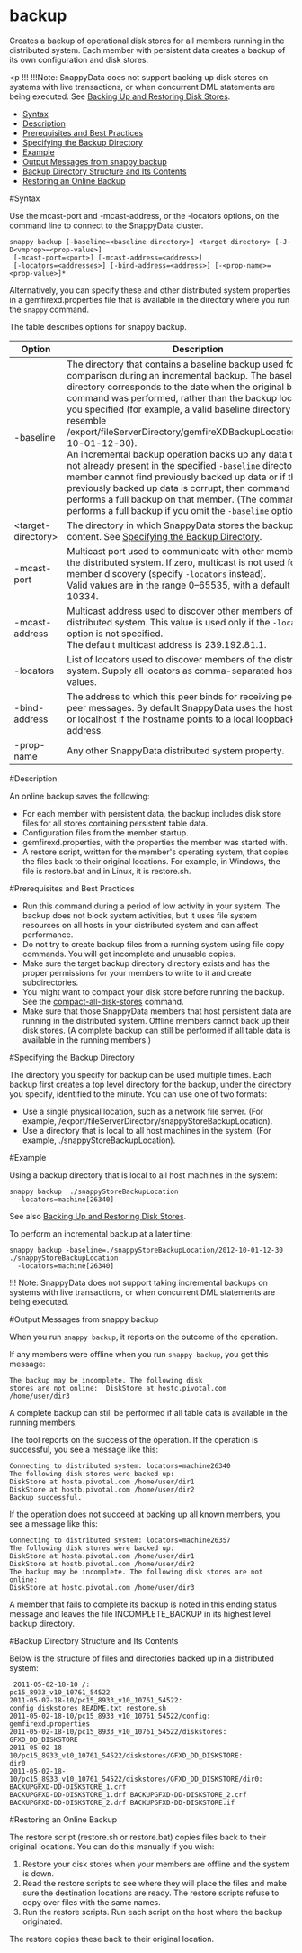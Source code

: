 # backup
Creates a backup of operational disk stores for all members running in the distributed system. Each member with persistent data creates a backup of its own configuration and disk stores.

<a id="reference_13F8B5AFCD9049E380715D2EF0E33BDC__section_06BC55B8DB414173BBD71BEFB9F8F1BD"><p !!!
!!!Note:
	 SnappyData does not support backing up disk stores on systems with live transactions, or when concurrent DML statements are being executed. See [Backing Up and Restoring Disk Stores](../../concepts/tables/persisting_table_data/backup_restore_disk_store.md#backup_restore_disk_store).</p>
-   [Syntax](store-backup.md#reference_13F8B5AFCD9049E380715D2EF0E33BDC__section_B06049F2187548D2A567EB7C2AF6F1A6)
-   [Description](store-backup.md#reference_13F8B5AFCD9049E380715D2EF0E33BDC__section_C75C621FB18D435D94E93BD865BA35E0)
-   [Prerequisites and Best Practices](store-backup.md#reference_13F8B5AFCD9049E380715D2EF0E33BDC__section_E151532922C349FA99C2120880E82D1F)
-   [Specifying the Backup Directory](store-backup.md#reference_13F8B5AFCD9049E380715D2EF0E33BDC__section_FEB691B4C9664C31A980B5AB1C1045F3)
-   [Example](store-backup.md#reference_13F8B5AFCD9049E380715D2EF0E33BDC__section_19EAC375FDBE43FB922EA3E99F41B07E)
-   [Output Messages from snappy backup](store-backup.md#reference_13F8B5AFCD9049E380715D2EF0E33BDC__section_F65D456EEE55433E9C6F6EC9B4057734)
-   [Backup Directory Structure and Its Contents](store-backup.md#reference_13F8B5AFCD9049E380715D2EF0E33BDC__section_70860E525F5C4F5D995551846E007AC8)
-   [Restoring an Online Backup](store-backup.md#reference_13F8B5AFCD9049E380715D2EF0E33BDC__section_050663B03C0A4C42B07B4C5F69EAC95D)

<a id="reference_13F8B5AFCD9049E380715D2EF0E33BDC__section_B06049F2187548D2A567EB7C2AF6F1A6"></a>

#Syntax

Use the mcast-port and -mcast-address, or the -locators options, on the command line to connect to the SnappyData cluster.

``` pre
snappy backup [-baseline=<baseline directory>] <target directory> [-J-D<vmprop>=<prop-value>]
 [-mcast-port=<port>] [-mcast-address=<address>]
 [-locators=<addresses>] [-bind-address=<address>] [-<prop-name>=<prop-value>]*
```

Alternatively, you can specify these and other distributed system properties in a <span class="ph filepath">gemfirexd.properties</span> file that is available in the directory where you run the `snappy` command.

The table describes options for snappy backup.

|Option|Description|
|-|-|
|-baseline|The directory that contains a baseline backup used for comparison during an incremental backup. The baseline directory corresponds to the date when the original backup command was performed, rather than the backup location you specified (for example, a valid baseline directory might resemble <span class="ph filepath">/export/fileServerDirectory/gemfireXDBackupLocation/2012-10-01-12-30</span>).</br>An incremental backup operation backs up any data that is not already present in the specified `-baseline` directory. If the member cannot find previously backed up data or if the previously backed up data is corrupt, then command performs a full backup on that member. (The command also performs a full backup if you omit the `-baseline` option.|
|&lt;target-directory&gt;|The directory in which SnappyData stores the backup content. See [Specifying the Backup Directory](store-backup.md#reference_13F8B5AFCD9049E380715D2EF0E33BDC__section_FEB691B4C9664C31A980B5AB1C1045F3).|
|-mcast-port|Multicast port used to communicate with other members of the distributed system. If zero, multicast is not used for member discovery (specify `-locators` instead). </br>Valid values are in the range 0–65535, with a default value of 10334.|
|-mcast-address|Multicast address used to discover other members of the distributed system. This value is used only if the `-locators` option is not specified.</br>The default multicast address is 239.192.81.1.|
|-locators|List of locators used to discover members of the distributed system. Supply all locators as comma-separated host:port values.|
|-bind-address|The address to which this peer binds for receiving peer-to-peer messages. By default SnappyData uses the hostname, or localhost if the hostname points to a local loopback address.|
|-prop-name|Any other SnappyData distributed system property.|

<a id="reference_13F8B5AFCD9049E380715D2EF0E33BDC__section_C75C621FB18D435D94E93BD865BA35E0"></a>

#Description

An online backup saves the following:

-   For each member with persistent data, the backup includes disk store files for all stores containing persistent table data.
-   Configuration files from the member startup.
-   gemfirexd.properties, with the properties the member was started with.
-   A restore script, written for the member's operating system, that copies the files back to their original locations. For example, in Windows, the file is restore.bat and in Linux, it is restore.sh.

<a id="reference_13F8B5AFCD9049E380715D2EF0E33BDC__section_E151532922C349FA99C2120880E82D1F"></a>

#Prerequisites and Best Practices

-   Run this command during a period of low activity in your system. The backup does not block system activities, but it uses file system resources on all hosts in your distributed system and can affect performance.
-   Do not try to create backup files from a running system using file copy commands. You will get incomplete and unusable copies.
-   Make sure the target backup directory directory exists and has the proper permissions for your members to write to it and create subdirectories.
-   You might want to compact your disk store before running the backup. See the [compact-all-disk-stores](store-compact-all-disk-stores.md#reference_13F8B5AFCD9049E380715D2EF0E33BDC) command.
-   Make sure that those SnappyData members that host persistent data are running in the distributed system. Offline members cannot back up their disk stores. (A complete backup can still be performed if all table data is available in the running members.)

<a id="reference_13F8B5AFCD9049E380715D2EF0E33BDC__section_FEB691B4C9664C31A980B5AB1C1045F3"></a>

#Specifying the Backup Directory

The directory you specify for backup can be used multiple times. Each backup first creates a top level directory for the backup, under the directory you specify, identified to the minute. You can use one of two formats:

-   Use a single physical location, such as a network file server. (For example, /export/fileServerDirectory/snappyStoreBackupLocation).
-   Use a directory that is local to all host machines in the system. (For example, ./snappyStoreBackupLocation).

<a id="reference_13F8B5AFCD9049E380715D2EF0E33BDC__section_19EAC375FDBE43FB922EA3E99F41B07E"></a>

#Example

Using a backup directory that is local to all host machines in the system:

``` pre
snappy backup  ./snappyStoreBackupLocation
  -locators=machine[26340]
```

See also [Backing Up and Restoring Disk Stores](../../concepts/tables/persisting_table_data/backup_restore_disk_store.md#backup_restore_disk_store).

To perform an incremental backup at a later time:

``` pre
snappy backup -baseline=./snappyStoreBackupLocation/2012-10-01-12-30 ./snappyStoreBackupLocation 
  -locators=machine[26340] 
```

!!! Note:
	SnappyData does not support taking incremental backups on systems with live transactions, or when concurrent DML statements are being executed.</p>

<a id="reference_13F8B5AFCD9049E380715D2EF0E33BDC__section_F65D456EEE55433E9C6F6EC9B4057734"></a>

#Output Messages from snappy backup

When you run `snappy backup`, it reports on the outcome of the operation.

If any members were offline when you run `snappy backup`, you get this message:

``` pre
The backup may be incomplete. The following disk
stores are not online:  DiskStore at hostc.pivotal.com
/home/user/dir3
```

A complete backup can still be performed if all table data is available in the running members.

The tool reports on the success of the operation. If the operation is successful, you see a message like this:

``` pre
Connecting to distributed system: locators=machine26340
The following disk stores were backed up:
DiskStore at hosta.pivotal.com /home/user/dir1
DiskStore at hostb.pivotal.com /home/user/dir2
Backup successful.
```

If the operation does not succeed at backing up all known members, you see a message like this:

``` pre
Connecting to distributed system: locators=machine26357
The following disk stores were backed up:
DiskStore at hosta.pivotal.com /home/user/dir1
DiskStore at hostb.pivotal.com /home/user/dir2
The backup may be incomplete. The following disk stores are not online:
DiskStore at hostc.pivotal.com /home/user/dir3
```

A member that fails to complete its backup is noted in this ending status message and leaves the file INCOMPLETE\_BACKUP in its highest level backup directory.

<a id="reference_13F8B5AFCD9049E380715D2EF0E33BDC__section_70860E525F5C4F5D995551846E007AC8"></a>

#Backup Directory Structure and Its Contents

Below is the structure of files and directories backed up in a distributed system:

``` pre
 2011-05-02-18-10 /:
pc15_8933_v10_10761_54522
2011-05-02-18-10/pc15_8933_v10_10761_54522:
config diskstores README.txt restore.sh
2011-05-02-18-10/pc15_8933_v10_10761_54522/config:
gemfirexd.properties
2011-05-02-18-10/pc15_8933_v10_10761_54522/diskstores:
GFXD_DD_DISKSTORE
2011-05-02-18-10/pc15_8933_v10_10761_54522/diskstores/GFXD_DD_DISKSTORE:
dir0
2011-05-02-18-10/pc15_8933_v10_10761_54522/diskstores/GFXD_DD_DISKSTORE/dir0:
BACKUPGFXD-DD-DISKSTORE_1.crf
BACKUPGFXD-DD-DISKSTORE_1.drf BACKUPGFXD-DD-DISKSTORE_2.crf
BACKUPGFXD-DD-DISKSTORE_2.drf BACKUPGFXD-DD-DISKSTORE.if
```

<a id="reference_13F8B5AFCD9049E380715D2EF0E33BDC__section_050663B03C0A4C42B07B4C5F69EAC95D"></a>

#Restoring an Online Backup

The restore script (<span class="ph filepath">restore.sh</span> or <span class="ph filepath">restore.bat</span>) copies files back to their original locations. You can do this manually if you wish:

1.  Restore your disk stores when your members are offline and the system is down.
2.  Read the restore scripts to see where they will place the files and make sure the destination locations are ready. The restore scripts refuse to copy over files with the same names.
3.  Run the restore scripts. Run each script on the host where the backup originated.

The restore copies these back to their original location.

